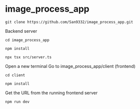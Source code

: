 # image_process_app
```setup
git clone https://github.com/San9332/image_process_app.git
```
Backend server
```setup
cd image_process_app
```
```setup
npm install
```
```setup
npx tsx src/server.ts
```
Open a new terminal
Go to image_process_app/client (frontend)
```setup
cd client
```
```setup
npm install
```

Get the URL from the running frontend server

```setup
npm run dev
```
